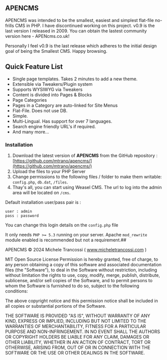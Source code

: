 ## APENCMS
  APENCMS was intended to be the smallest, easiest and simplest flat-file no-frills CMS in PHP.
  I have discontinued working on this project. v0.9 is the last version I released in 2009.
  You can obtain the lastest community version here - APENcms.co.uk!

  Personally I feel v0.9 is the last release which adheres to the initial design goal of being the Smallest CMS.
  Happy browsing.

## Quick Feature List
 * Single page templates. Takes 2 minutes to add a new theme.
 * Extensible via Tweakers/Plugin system
 * Supports WYSIWYG via Tweakers
 * Content is divided into Pages & Blocks
 * Page Categories
 * Pages in a Category are auto-linked for Site Menus
 * Flat-File. Does not use DB.
 * Simple.
 * Multi-Lingual. Has support for over 7 languages.
 * Search engine friendly URL's if required.
 * And many more...


### Installation
1. Download the latest version of **APENCMS** from the GitHub repository : [https://github.com/mtrano/apencms/](https://github.com/mtrano/apencms/)
2. Upload the files to your PHP Server
3. Change permissions to the following files / folder to make them writable: `config.php`, `db.dat`, `/files`.
4. Thay's all, you can start using Weasel CMS. The url to log into the admin area will be located on `/cms`.

Default installation user/pass pair is :

	user : admin
	pass : password

You can change this login details on the `config.php` file

It only needs `PHP >= 5.3` running on your server. Apache `mod_rewrite` module enabled is recommended but not a requirement.## 

APENCMS © 2024 Michele Trancossi ( www.micheletrancossi.com )

MIT Open Source License
Permission is hereby granted, free of charge, to any person obtaining a copy of this software and associated documentation files (the "Software"), to deal in the Software without restriction, including without limitation the rights to use, copy, modify, merge, publish, distribute, sublicense, and/or sell copies of the Software, and to permit persons to whom the Software is furnished to do so, subject to the following conditions:

The above copyright notice and this permission notice shall be included in all copies or substantial portions of the Software.

THE SOFTWARE IS PROVIDED "AS IS", WITHOUT WARRANTY OF ANY KIND, EXPRESS OR IMPLIED, INCLUDING BUT NOT LIMITED TO THE WARRANTIES OF MERCHANTABILITY, FITNESS FOR A PARTICULAR PURPOSE AND NON-INFRINGEMENT. IN NO EVENT SHALL THE AUTHORS OR COPYRIGHT HOLDERS BE LIABLE FOR ANY CLAIM, DAMAGES OR OTHER LIABILITY, WHETHER IN AN ACTION OF CONTRACT, TORT OR OTHERWISE, ARISING FROM, OUT OF OR IN CONNECTION WITH THE SOFTWARE OR THE USE OR OTHER DEALINGS IN THE SOFTWARE.
